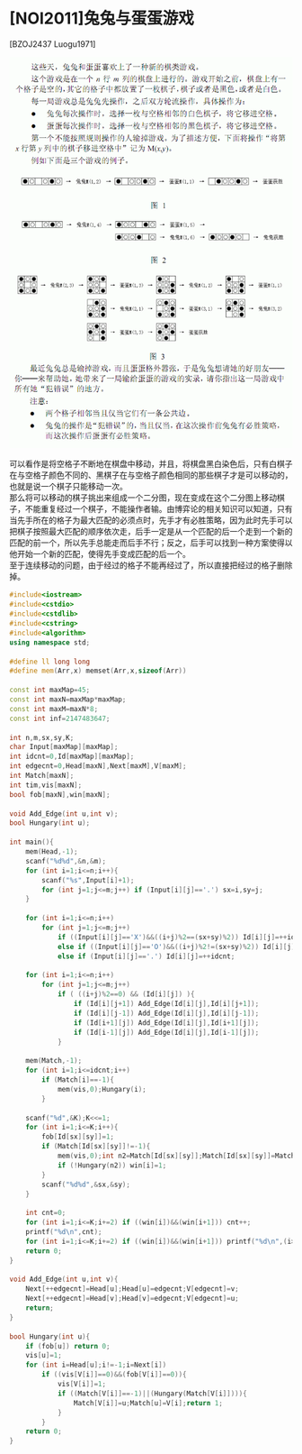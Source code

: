 # [NOI2011]兔兔与蛋蛋游戏
[BZOJ2437 Luogu1971]

![BZOJ2437](_v_images/_bzoj2437_1536475193_420991480.png)

可以看作是将空格子不断地在棋盘中移动，并且，将棋盘黑白染色后，只有白棋子在与空格子颜色不同的、黑棋子在与空格子颜色相同的那些棋子才是可以移动的，也就是说一个棋子只能移动一次。  
那么将可以移动的棋子挑出来组成一个二分图，现在变成在这个二分图上移动棋子，不能重复经过一个棋子，不能操作者输。由博弈论的相关知识可以知道，只有当先手所在的格子为最大匹配的必须点时，先手才有必胜策略，因为此时先手可以把棋子按照最大匹配的顺序依次走，后手一定是从一个匹配的后一个走到一个新的匹配的前一个，所以先手总能走而后手不行；反之，后手可以找到一种方案使得以他开始一个新的匹配，使得先手变成匹配的后一个。  
至于连续移动的问题，由于经过的格子不能再经过了，所以直接把经过的格子删除掉。

```cpp
#include<iostream>
#include<cstdio>
#include<cstdlib>
#include<cstring>
#include<algorithm>
using namespace std;

#define ll long long
#define mem(Arr,x) memset(Arr,x,sizeof(Arr))

const int maxMap=45;
const int maxN=maxMap*maxMap;
const int maxM=maxN*8;
const int inf=2147483647;

int n,m,sx,sy,K;
char Input[maxMap][maxMap];
int idcnt=0,Id[maxMap][maxMap];
int edgecnt=0,Head[maxN],Next[maxM],V[maxM];
int Match[maxN];
int tim,vis[maxN];
bool fob[maxN],win[maxN];

void Add_Edge(int u,int v);
bool Hungary(int u);

int main(){
	mem(Head,-1);
	scanf("%d%d",&n,&m);
	for (int i=1;i<=n;i++){
		scanf("%s",Input[i]+1);
		for (int j=1;j<=m;j++) if (Input[i][j]=='.') sx=i,sy=j;
	}

	for (int i=1;i<=n;i++)
		for (int j=1;j<=m;j++)
			if ((Input[i][j]=='X')&&((i+j)%2==(sx+sy)%2)) Id[i][j]=++idcnt;
			else if ((Input[i][j]=='O')&&((i+j)%2!=(sx+sy)%2)) Id[i][j]=++idcnt;
			else if (Input[i][j]=='.') Id[i][j]=++idcnt;

	for (int i=1;i<=n;i++)
		for (int j=1;j<=m;j++)
			if ( ((i+j)%2==0) && (Id[i][j]) ){
				if (Id[i][j+1]) Add_Edge(Id[i][j],Id[i][j+1]);
				if (Id[i][j-1]) Add_Edge(Id[i][j],Id[i][j-1]);
				if (Id[i+1][j]) Add_Edge(Id[i][j],Id[i+1][j]);
				if (Id[i-1][j]) Add_Edge(Id[i][j],Id[i-1][j]);
			}

	mem(Match,-1);
	for (int i=1;i<=idcnt;i++)
		if (Match[i]==-1){
			mem(vis,0);Hungary(i);
		}

	scanf("%d",&K);K<<=1;
	for (int i=1;i<=K;i++){
		fob[Id[sx][sy]]=1;
		if (Match[Id[sx][sy]]!=-1){
			mem(vis,0);int n2=Match[Id[sx][sy]];Match[Id[sx][sy]]=Match[n2]=-1;
			if (!Hungary(n2)) win[i]=1;
		}
		scanf("%d%d",&sx,&sy);
	}

	int cnt=0;
	for (int i=1;i<=K;i+=2) if ((win[i])&&(win[i+1])) cnt++;
	printf("%d\n",cnt);
	for (int i=1;i<=K;i+=2) if ((win[i])&&(win[i+1])) printf("%d\n",(i>>1)+1);
	return 0;
}

void Add_Edge(int u,int v){
	Next[++edgecnt]=Head[u];Head[u]=edgecnt;V[edgecnt]=v;
	Next[++edgecnt]=Head[v];Head[v]=edgecnt;V[edgecnt]=u;
	return;
}

bool Hungary(int u){
	if (fob[u]) return 0;
	vis[u]=1;
	for (int i=Head[u];i!=-1;i=Next[i])
		if ((vis[V[i]]==0)&&(fob[V[i]]==0)){
			vis[V[i]]=1;
			if ((Match[V[i]]==-1)||(Hungary(Match[V[i]]))){
				Match[V[i]]=u;Match[u]=V[i];return 1;
			}
		}
	return 0;
}
```
